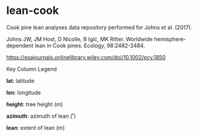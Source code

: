 # lean-cook
Cook pine lean analyses data repository performed for Johns et al. (2017).

Johns JW, JM Host, D Nicolle, B Igić, MK Ritter. Worldwide hemisphere-dependent lean in Cook pines. Ecology, 98:2482-2484.

https://esajournals.onlinelibrary.wiley.com/doi/10.1002/ecy.1850

Key Column Legend

**lat**: latitude

**lon**: longitude

**height**: tree height (m)

**azimuth**: azimuth of lean (˚)

**lean**: extent of lean (m)
